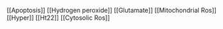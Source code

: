 [[Apoptosis]]
[[Hydrogen peroxide]]
[[Glutamate]]
[[Mitochondrial Ros]]
[[Hyper]]
[[Ht22]]
[[Cytosolic Ros]]
